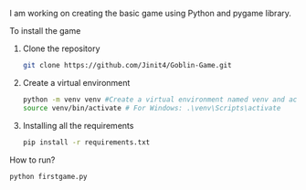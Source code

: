 I am working on creating the basic game using Python and pygame library.

To install the game

1. Clone the repository
   ```bash
   git clone https://github.com/Jinit4/Goblin-Game.git

2. Create a virtual environment
   ```bash
   python -m venv venv #Create a virtual environment named venv and activate it 
   source venv/bin/activate # For Windows: .\venv\Scripts\activate 

3. Installing all the requirements
   ```bash
   pip install -r requirements.txt

How to run?
   ```bash
   python firstgame.py